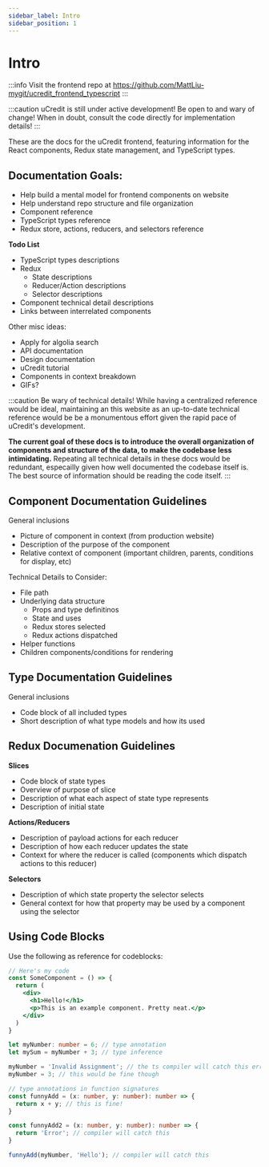 ```yaml
---
sidebar_label: Intro
sidebar_position: 1
---
```


# Intro

:::info
Visit the frontend repo at https://github.com/MattLiu-mygit/ucredit_frontend_typescript
:::

:::caution
uCredit is still under active development! Be open to and wary of change!
When in doubt, consult the code directly for implementation details!
:::

These are the docs for the uCredit frontend, featuring information for the React components,
Redux state management, and TypeScript types.

## **Documentation Goals**:
  - Help build a mental model for frontend components on website
  - Help understand repo structure and file organization
  - Component reference
  - TypeScript types reference
  - Redux store, actions, reducers, and selectors reference

**Todo List**
  - TypeScript types descriptions
  - Redux
    - State descriptions
    - Reducer/Action descriptions
    - Selector descriptions
  - Component technical detail descriptions
  - Links between interrelated components

Other misc ideas:
  - Apply for algolia search
  - API documentation
  - Design documentation
  - uCredit tutorial
  - Components in context breakdown
  - GIFs?

:::caution
Be wary of technical details! While having a centralized reference would be ideal,
maintaining an this website as an up-to-date technical reference would be be a monumentous effort
given the rapid pace of uCredit's development.

**The current goal of these docs is to introduce the overall organization of components and
structure of the data, to make the codebase less intimidating.**
Repeating all technical details in these docs would be redundant, especailly given how well
documented the codebase itself is. The best source of information should be reading the code itself.
:::

## Component Documentation Guidelines
General inclusions
  - Picture of component in context (from production website)
  - Description of the purpose of the component
  - Relative context of component (important children, parents, conditions for display, etc)

Technical Details to Consider:
  - File path
  - Underlying data structure
    - Props and type definitinos
    - State and uses
    - Redux stores selected
    - Redux actions dispatched
  - Helper functions
  - Children components/conditions for rendering

## Type Documentation Guidelines
General inclusions
  - Code block of all included types
  - Short description of what type models and how its used

## Redux Documenation Guidelines
**Slices**
  - Code block of state types
  - Overview of purpose of slice
  - Description of what each aspect of state type represents
  - Description of initial state

**Actions/Reducers**
  - Description of payload actions for each reducer
  - Description of how each reducer updates the state
  - Context for where the reducer is called (components which dispatch actions to this reducer)

**Selectors**
  - Description of which state property the selector selects
  - General context for how that property may be used by a component using the selector

## Using Code Blocks
Use the following as reference for codeblocks:

```jsx title="path/to/some/file.tsx"
// Here's my code
const SomeComponent = () => {
  return (
    <div>
      <h1>Hello!</h1>
      <p>This is an example component. Pretty neat.</p>
    </div>
  )
}
```

```typescript
let myNumber: number = 6; // type annotation
let mySum = myNumber + 3; // type inference

myNumber = 'Invalid Assignment'; // the ts compiler will catch this error!
myNumber = 3; // this would be fine though

// type annotations in function signatures
const funnyAdd = (x: number, y: number): number => {
  return x + y; // this is fine!
}

const funnyAdd2 = (x: number, y: number): number => {
  return 'Error'; // compiler will catch this
}

funnyAdd(myNumber, 'Hello'); // compiler will catch this
```
